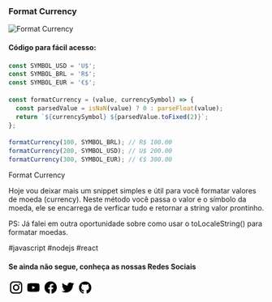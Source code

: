 ### Format Currency

![Format Currency](https://github.com/emersonbroga/social-media-snippets/blob/master/content/2020-03-04/1080x1080-remove.png)

#### Código para fácil acesso:

```js
const SYMBOL_USD = 'U$';
const SYMBOL_BRL = 'R$';
const SYMBOL_EUR = '€$';

const formatCurrency = (value, currencySymbol) => {
  const parsedValue = isNaN(value) ? 0 : parseFloat(value);
  return `${currencySymbol} ${parsedValue.toFixed(2)}`;
};

formatCurrency(100, SYMBOL_BRL); // R$ 100.00
formatCurrency(200, SYMBOL_USD); // U$ 200.00
formatCurrency(300, SYMBOL_EUR); // €$ 300.00
```

Format Currency

Hoje vou deixar mais um snippet simples e útil para você formatar valores de moeda (currency).
Neste método você passa o valor e o símbolo da moeda, ele se encarrega de verficar tudo e retornar a string valor prontinho.

PS: Já falei em outra oportunidade sobre como usar o toLocaleString() para formatar moedas.

\#javascript \#nodejs \#react

#### Se ainda não segue, conheça as nossas Redes Sociais

[![instagram.com/emersonbrogadev](https://github.com/emersonbroga/social-media-snippets/blob/master/static/instagram.png?raw=true)](https://emersonbroga.com/instagram)
[![youtube.com/c/emersonbrogadev](https://github.com/emersonbroga/social-media-snippets/blob/master/static/youtube.png?raw=true)](https://emersonbroga.com/youtube)
[![facebook.com/emersonbrogadev](https://github.com/emersonbroga/social-media-snippets/blob/master/static/facebook.png?raw=true)](https://emersonbroga.com/facebook)
[![twitter.com/emersonbrogadev](https://github.com/emersonbroga/social-media-snippets/blob/master/static/twitter.png?raw=true)](https://emersonbroga.com/twitter)
[![github.com/emersonbroga](https://github.com/emersonbroga/social-media-snippets/blob/master/static/github.png?raw=true)](https://emersonbroga.com/github)
